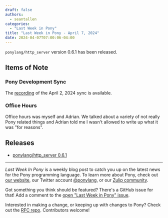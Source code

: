 ```yaml
---
draft: false
authors:
  - seantallen
categories:
  - "Last Week in Pony"
title: "Last Week in Pony - April 7, 2024"
date: 2024-04-07T07:00:06-04:00
---
```


`ponylang/http_server` version 0.6.1 has been released.

<!-- more -->

## Items of Note

### Pony Development Sync

The [recording](https://vimeo.com/930073049) of the April 2, 2024 sync is available.

### Office Hours

Office hours was myself and Adrian. We talked about a variety of not really Pony related things and Adrian told me I wasn't allowed to write up what it was "for reasons".

## Releases

- [ponylang/http_server 0.6.1](https://github.com/ponylang/http_server/releases/tag/0.6.1)

---

_Last Week In Pony_ is a weekly blog post to catch you up on the latest news for the Pony programming language. To learn more about Pony, check out [our website](https://ponylang.io), our Twitter account [@ponylang](https://twitter.com/ponylang), or our [Zulip community](https://ponylang.zulipchat.com).

Got something you think should be featured? There's a GitHub issue for that! Add a comment to the [open "Last Week in Pony" issue](https://github.com/ponylang/ponylang.github.io/issues?q=is%3Aissue+is%3Aopen+label%3Alast-week-in-pony).

Interested in making a change, or keeping up with changes to Pony? Check out the [RFC repo](https://github.com/ponylang/rfcs). Contributors welcome!
